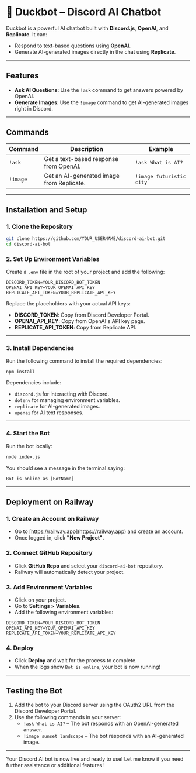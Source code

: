 # 🦆 Duckbot – Discord AI Chatbot

Duckbot is a powerful AI chatbot built with **Discord.js**, **OpenAI**, and **Replicate**. It can:

- Respond to text-based questions using **OpenAI**.
- Generate AI-generated images directly in the chat using **Replicate**.

---

## **Features**

- **Ask AI Questions**: Use the `!ask` command to get answers powered by OpenAI.
- **Generate Images**: Use the `!image` command to get AI-generated images right in Discord.

---

## **Commands**

| Command  | Description                               | Example                  |
| -------- | ----------------------------------------- | ------------------------ |
| `!ask`   | Get a text-based response from OpenAI.    | `!ask What is AI?`       |
| `!image` | Get an AI-generated image from Replicate. | `!image futuristic city` |

---

## **Installation and Setup**

### **1. Clone the Repository**

```bash
git clone https://github.com/YOUR_USERNAME/discord-ai-bot.git
cd discord-ai-bot
```

### **2. Set Up Environment Variables**

Create a `.env` file in the root of your project and add the following:

```env
DISCORD_TOKEN=YOUR_DISCORD_BOT_TOKEN
OPENAI_API_KEY=YOUR_OPENAI_API_KEY
REPLICATE_API_TOKEN=YOUR_REPLICATE_API_KEY
```

Replace the placeholders with your actual API keys:

- **DISCORD_TOKEN**: Copy from Discord Developer Portal.
- **OPENAI_API_KEY**: Copy from OpenAI's API key page.
- **REPLICATE_API_TOKEN**: Copy from Replicate API.

---

### **3. Install Dependencies**

Run the following command to install the required dependencies:

```bash
npm install
```

Dependencies include:

- `discord.js` for interacting with Discord.
- `dotenv` for managing environment variables.
- `replicate` for AI-generated images.
- `openai` for AI text responses.

---

### **4. Start the Bot**

Run the bot locally:

```bash
node index.js
```

You should see a message in the terminal saying:

```
Bot is online as [BotName]
```

---

## **Deployment on Railway**

### **1. Create an Account on Railway**

- Go to [https://railway.app](https://railway.app) and create an account.
- Once logged in, click **"New Project"**.

### **2. Connect GitHub Repository**

- Click **GitHub Repo** and select your `discord-ai-bot` repository.
- Railway will automatically detect your project.

### **3. Add Environment Variables**

- Click on your project.
- Go to **Settings > Variables**.
- Add the following environment variables:

```plaintext
DISCORD_TOKEN=YOUR_DISCORD_BOT_TOKEN
OPENAI_API_KEY=YOUR_OPENAI_API_KEY
REPLICATE_API_TOKEN=YOUR_REPLICATE_API_KEY
```

### **4. Deploy**

- Click **Deploy** and wait for the process to complete.
- When the logs show `Bot is online`, your bot is now running!

---

## **Testing the Bot**

1. Add the bot to your Discord server using the OAuth2 URL from the Discord Developer Portal.
2. Use the following commands in your server:
   - `!ask What is AI?` – The bot responds with an OpenAI-generated answer.
   - `!image sunset landscape` – The bot responds with an AI-generated image.

---

Your Discord AI bot is now live and ready to use! Let me know if you need further assistance or additional features!
